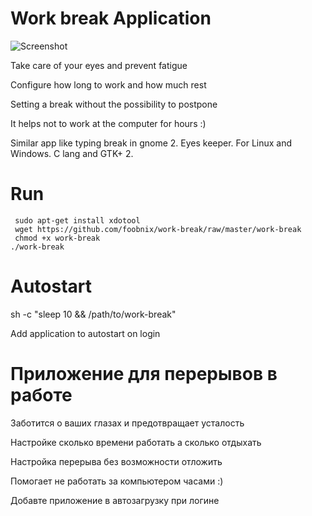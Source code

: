 Work break Application
==========
![Screenshot](http://foobnix.com/assets/images/work_break.png)
                
Take care of your eyes and prevent fatigue

Configure how long to work and how much rest

Setting a break without the possibility to postpone

It helps not to work at the computer for hours :)

Similar app like typing break in gnome 2. Eyes keeper. For Linux and Windows. C lang and GTK+ 2.

# Run
     sudo apt-get install xdotool
     wget https://github.com/foobnix/work-break/raw/master/work-break
     chmod +x work-break
    ./work-break
    
# Autostart
sh -c "sleep 10 && /path/to/work-break"
      
Add application to autostart on login

# Приложение для перерывов в работе

Заботится о ваших глазах и предотвращает усталость

Настройке сколько времени работать а сколько отдыхать

Настройка перерыва без возможности отложить

Помогает не работать за компьютером часами :)

Добавте приложение в автозагрузку при логине

